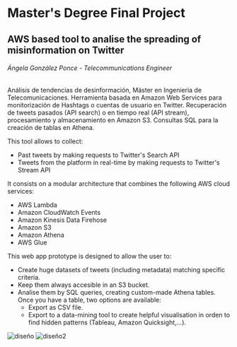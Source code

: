 # Master's Degree Final Project
## AWS based tool to analise the spreading of misinformation on Twitter
###### Ángela González Ponce - Telecommunications Engineer

Análisis de tendencias de desinformación, Máster en Ingeniería de Telecomunicaciones. 
Herramienta basada en Amazon Web Services para monitorización de Hashtags o cuentas de usuario en Twitter.
Recuperación de tweets pasados (API search) o en tiempo real (API stream), procesamiento y almacenamiento en Amazon S3. Consultas SQL para 
la creación de tablas en Athena.

This tool allows to collect:
- Past tweets by making requests to Twitter's Search API
- Tweets from the platform in real-time by making requests to Twitter's Stream API

It consists on a modular architecture that combines the following AWS cloud services:
- AWS Lambda
- Amazon CloudWatch Events
- Amazon Kinesis Data Firehose
- Amazon S3
- Amazon Athena 
- AWS Glue

This web app prototype is designed to allow the user to:
- Create huge datasets of tweets (including metadata) matching specific criteria.
- Keep them always accesible in an S3 bucket.
- Analise them by SQL queries, creating custom-made Athena tables. Once you have a table, two options are available:
  - Export as CSV file.
  - Export to a data-mining tool to create helpful visualisation in orden to find hidden patterns (Tableau, Amazon Quicksight,...).


![diseño](https://user-images.githubusercontent.com/71433272/120185269-44899800-c212-11eb-91f9-e14dac6b49ed.png)
![diseño2](https://user-images.githubusercontent.com/71433272/120185292-4bb0a600-c212-11eb-9afc-273ad36a11d7.png)

